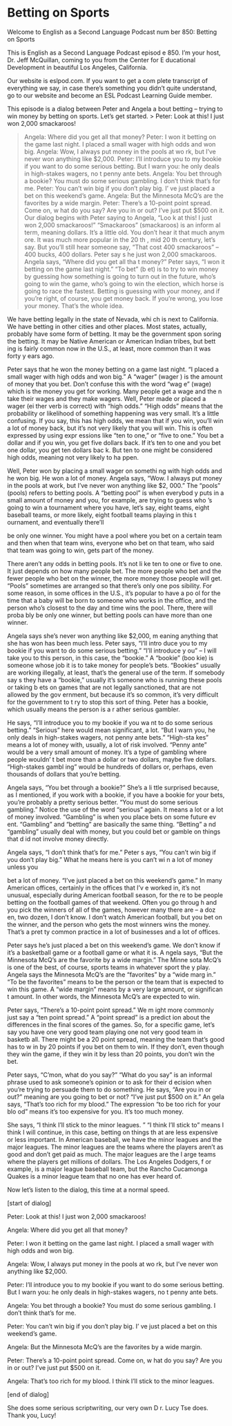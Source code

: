 # Betting on Sports

Welcome to English as a Second Language Podcast num ber 850: Betting on Sports

This is English as a Second Language Podcast episod e 850. I’m your host, Dr. Jeff McQuillan, coming to you from the Center for E ducational Development in beautiful Los Angeles, California.

Our website is eslpod.com. If you want to get a com plete transcript of everything we say, in case there’s something you didn’t quite understand, go to our website and become an ESL Podcast Learning Guide member.

This episode is a dialog between Peter and Angela a bout betting – trying to win money by betting on sports. Let’s get started. > Peter:  Look at this! I just won 2,000 smackaroos!
> Angela:  Where did you get all that money?
> Peter:  I won it betting on the game last night. I placed a small wager with high odds and won big.
> Angela:  Wow, I always put money in the pools at wo rk, but I’ve never won anything like $2,000.
> Peter:  I’ll introduce you to my bookie if you want  to do some serious betting. But I warn you: he only deals in high-stakes wagers, no t penny ante bets.
> Angela:  You bet through a bookie? You must do some  serious gambling. I don’t think that’s for me.
> Peter:  You can’t win big if you don’t play big. I’ ve just placed a bet on this weekend’s game.
> Angela:  But the Minnesota McQ’s are the favorites by a wide margin.
> Peter:  There’s a 10-point point spread. Come on, w hat do you say? Are you in or out? I’ve just put $500 on it.
> Our dialog begins with Peter saying to Angela, “Loo k at this! I just won 2,000 smackaroos!” “Smackaroos” (smackaroos) is an inform al term, meaning dollars. It’s a little old. You don’t hear it that much anym ore. It was much more popular in the 20 th , mid 20 th  century, let’s say. But you’ll still hear someone say, “That cost 400 smackaroos” – 400 bucks, 400 dollars. Peter say s he just won 2,000 smackaroos. Angela says, “Where did you get all tha t money?” Peter says, “I won it betting on the game last night.” “To bet” (b et) is to try to win money by guessing how something is going to turn out in the future, who’s going to win the game, who’s going to win the election, which horse is going to race the fastest. Betting is guessing with your money, and if you’re right, of course, you get money back. If you’re wrong, you lose your money. That’s the whole idea.

We have betting legally in the state of Nevada, whi ch is next to California. We have betting in other cities and other places. Most  states, actually, probably have some form of betting. It may be the government spon soring the betting. It may be Native American or American Indian tribes, but bett ing is fairly common now in the U.S., at least, more common than it was forty y ears ago.

Peter says that he won the money betting on a game last night. “I placed a small wager with high odds and won big.” A “wager” (wager ) is the amount of money that you bet. Don’t confuse this with the word “wag e” (wage) which is the money you get for working. Many people get a wage and the n take their wages and they make wagers. Well, Peter made or placed a wager (ei ther verb is correct) with “high odds.” “High odds” means that the probability  or likelihood of something happening was very small. It’s a little confusing. If you say, this has high odds, we mean that if you win, you’ll win a lot of money back, but it’s not very likely that you will win. This is often expressed by using expr essions like “ten to one,” or “five to one.” You bet a dollar and if you win, you  get five dollars back. If it’s ten to one and you bet one dollar, you get ten dollars bac k. But ten to one might be considered high odds, meaning not very likely to ha ppen.

Well, Peter won by placing a small wager on somethi ng with high odds and he won big. He won a lot of money. Angela says, “Wow. I always put money in the pools at work, but I’ve never won anything like $2, 000.” The “pools” (pools) refers to betting pools. A “betting pool” is when everybod y puts in a small amount of money and you, for example, are trying to guess who ’s going to win a tournament where you have, let’s say, eight teams, eight baseball teams, or more likely, eight football teams playing in this t ournament, and eventually there’ll

be only one winner. You might have a pool where you  bet on a certain team and then when that team wins, everyone who bet on that team, who said that team was going to win, gets part of the money.

There aren’t any odds in betting pools. It’s not li ke ten to one or five to one. It just depends on how many people bet. The more people who  bet and the fewer people who bet on the winner, the more money those people will get. “Pools” sometimes are arranged so that there’s only one pos sibility. For some reason, in some offices in the U.S., it’s popular to have a po ol for the time that a baby will be born to someone who works in the office, and the  person who’s closest to the day and time wins the pool. There, there will proba bly be only one winner, but betting pools can have more than one winner.

Angela says she’s never won anything like $2,000, m eaning anything that she has won has been much less. Peter says, “I’ll intro duce you to my bookie if you want to do some serious betting.” “I’ll introduce y ou” – I will take you to this person, in this case, the “bookie.” A “bookie” (boo kie) is someone whose job it is to take money for people’s bets. “Bookies” usually are working illegally, at least, that’s the general use of the term. If somebody say s they have a “bookie,” usually it’s someone who is running these pools or taking b ets on games that are not legally sanctioned, that are not allowed by the gov ernment, but because it’s so common, it’s very difficult for the government to t ry to stop this sort of thing. Peter has a bookie, which usually means the person is a r ather serious gambler.

He says, “I’ll introduce you to my bookie if you wa nt to do some serious betting.” “Serious” here would mean significant, a lot. “But I warn you, he only deals in high-stakes wagers, not penny ante bets.” “High-sta kes” means a lot of money with, usually, a lot of risk involved. “Penny ante”  would be a very small amount of money. It’s a type of gambling where people wouldn’ t bet more than a dollar or two dollars, maybe five dollars. “High-stakes gambl ing” would be hundreds of dollars or, perhaps, even thousands of dollars that  you’re betting.

Angela says, “You bet through a bookie?” She’s a li ttle surprised because, as I mentioned, if you work with a bookie, if you have a  bookie for your bets, you’re probably a pretty serious better. “You must do some  serious gambling.” Notice the use of the word “serious” again. It means a lot  or a lot of money involved. “Gambling” is when you place bets on some future ev ent. “Gambling” and “betting” are basically the same thing. “Betting” a nd “gambling” usually deal with money, but you could bet or gamble on things that d id not involve money directly.

Angela says, “I don’t think that’s for me.” Peter s ays, “You can’t win big if you don’t play big.” What he means here is you can’t wi n a lot of money unless you

bet a lot of money. “I’ve just placed a bet on this  weekend’s game.” In many American offices, certainly in the offices that I’v e worked in, it’s not unusual, especially during American football season, for the re to be people betting on the football games of that weekend. Often you go throug h and you pick the winners of all of the games, however many there are – a doz en, two dozen, I don’t know. I don’t watch American football, but you bet on the  winner, and the person who gets the most winners wins the money. That’s a pret ty common practice in a lot of businesses and a lot of offices.

Peter says he’s just placed a bet on this weekend’s  game. We don’t know if it’s a basketball game or a football game or what it is. A ngela says, “But the Minnesota McQ’s are the favorite by a wide margin.” The Minne sota McQ’s is one of the best, of course, sports teams in whatever sport the y play. Angela says the Minnesota McQ’s are the “favorites” by a “wide marg in.” “To be the favorites” means to be the person or the team that is expected  to win this game. A “wide margin” means by a very large amount, or significan t amount. In other words, the Minnesota McQ’s are expected to win.

Peter says, “There’s a 10-point point spread.” We m ight more commonly just say a “ten point spread.” A “point spread” is a predict ion about the differences in the final scores of the games. So, for a specific game,  let’s say you have one very good team playing one not very good team in basketb all. There might be a 20 point spread, meaning the team that’s good has to w in by 20 points if you bet on them to win. If they don’t, even though they win the game, if they win it by less than 20 points, you don’t win the bet.

Peter says, “C’mon, what do you say?” “What do you say” is an informal phrase used to ask someone’s opinion or to ask for their d ecision when you’re trying to persuade them to do something. He says, “Are you in  or out?” meaning are you going to bet or not? “I’ve just put $500 on it.” An gela says, “That’s too rich for my blood.” The expression “to be too rich for your blo od” means it’s too expensive for you. It’s too much money.

She says, “I think I’ll stick to the minor leagues. ” “I think I’ll stick to” means I think I will continue, in this case, betting on things th at are less expensive or less important. In American baseball, we have the minor leagues and the major leagues. The minor leagues are the teams where the players aren’t as good and don’t get paid as much. The major leagues are the l arge teams where the players get millions of dollars. The Los Angeles Dodgers, f or example, is a major league baseball team, but the Rancho Cucamonga Quakes is a  minor league team that no one has ever heard of.

Now let’s listen to the dialog, this time at a normal speed.

[start of dialog]

Peter:  Look at this! I just won 2,000 smackaroos!

Angela:  Where did you get all that money?

Peter:  I won it betting on the game last night. I placed a small wager with high odds and won big.

Angela:  Wow, I always put money in the pools at wo rk, but I’ve never won anything like $2,000.

Peter:  I’ll introduce you to my bookie if you want  to do some serious betting. But I warn you: he only deals in high-stakes wagers, no t penny ante bets.

Angela:  You bet through a bookie? You must do some  serious gambling. I don’t think that’s for me.

Peter:  You can’t win big if you don’t play big. I’ ve just placed a bet on this weekend’s game.

Angela:  But the Minnesota McQ’s are the favorites by a wide margin.

Peter:  There’s a 10-point point spread. Come on, w hat do you say? Are you in or out? I’ve just put $500 on it.

Angela:  That’s too rich for my blood. I think I’ll  stick to the minor leagues.

[end of dialog]

She does some serious scriptwriting, our very own D r. Lucy Tse does. Thank you, Lucy!





